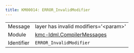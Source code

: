 ```yaml
---
title: KM00014: ERROR_InvalidModifier
---
```


|            |           |
|------------|---------- |
| Message    | layer has invalid modifiers='&lt;param&gt;' |
| Module     | [kmc-ldml.CompilerMessages](kmc-ldml.compilermessages) |
| Identifier | `ERROR_InvalidModifier` |


